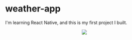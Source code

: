 # weather-app

I'm learning React Native, and this is my first project I built.

<p align="center">
  <img src="https://www.ubidreams.fr/wp-content/uploads/2020/06/logo-react-native.png" />
</p>

